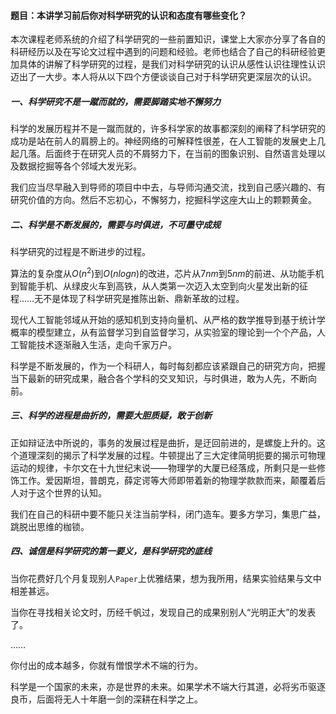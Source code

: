 #### 题目：本讲学习前后你对科学研究的认识和态度有哪些变化？



本次课程老师系统的介绍了科学研究的一些前置知识，课堂上大家亦分享了各自的科研经历以及在写论文过程中遇到的问题和经验。老师也结合了自己的科研经验更加具体的讲解了科学研究的过程，是我们对科学研究的认识从感性认识往理性认识迈出了一大步。本人将从以下四个方便谈谈自己对于科学研究更深层次的认识。



##### 一、科学研究不是一蹴而就的，需要脚踏实地不懈努力

科学的发展历程并不是一蹴而就的，许多科学家的故事都深刻的阐释了科学研究的成功是站在前人的肩膀上的。神经网络的可解释性很差，在人工智能的发展史上几起几落。后面终于在研究人员的不屑努力下，在当前的图象识别、自然语言处理以及数据挖掘等各个邻域大发光彩。

我们应当尽早融入到导师的项目中中去，与导师沟通交流，找到自己感兴趣的、有研究价值的方向。然后不忘初心，不懈努力，挖掘科学这座大山上的颗颗黄金。



##### 二、科学是不断发展的，需要与时俱进，不可墨守成规

科学研究的过程是不断进步的过程。

算法的复杂度从$O(n^2)$到$O(nlogn)$的改进，芯片从$7nm$到$5nm$的前进、从功能手机到智能手机、从绿皮火车到高铁，从人类第一次迈入太空到向火星发出新的征程……无不是体现了科学研究是推陈出新、鼎新革故的过程。

现代人工智能邻域从开始的感知机到支持向量机、从严格的数学推导到基于统计学概率的模型建立，从有监督学习到自监督学习，从实验室的理论到一个个产品，人工智能技术逐渐融入生活，走向千家万户。

科学是不断发展的，作为一个科研人，每时每刻都应该紧跟自己的研究方向，把握当下最新的研究成果，融合各个学科的交叉知识，与时俱进，敢为人先，不断向前。



##### 三、科学的进程是曲折的，需要大胆质疑，敢于创新

正如辩证法中所说的，事务的发展过程是曲折，是迂回前进的，是螺旋上升的。这个道理深刻的揭示了科学发展的过程。牛顿提出了三大定律简明扼要的揭示可物理运动的规律，卡尔文在十九世纪末说——物理学的大厦已经落成，所剩只是一些修饰工作。爱因斯坦，普朗克，薛定谔等大师即带着新的物理学款款而来，颠覆着后人对于这个世界的认知。

我们在自己的科研中要不能只关注当前学科，闭门造车。要多方学习，集思广益，跳脱出思维的枷锁。



##### 四、诚信是科学研究的第一要义，是科学研究的底线

当你花费好几个月复现别人`Paper`上优雅结果，想为我所用，结果实验结果与文中相差甚远。

当你在寻找相关论文时，历经千帆过，发现自己的成果别别人“光明正大”的发表了。

……

你付出的成本越多，你就有憎恨学术不端的行为。

科学是一个国家的未来，亦是世界的未来。如果学术不端大行其道，必将劣币驱逐良币，后面将无人十年磨一剑的深耕在科学之上。